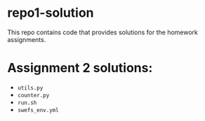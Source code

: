 # repo1-solution
This repo contains code that provides solutions for the homework assignments.

# Assignment 2 solutions:
* `utils.py`
* `counter.py`
* `run.sh`
* `swefs_env.yml`
